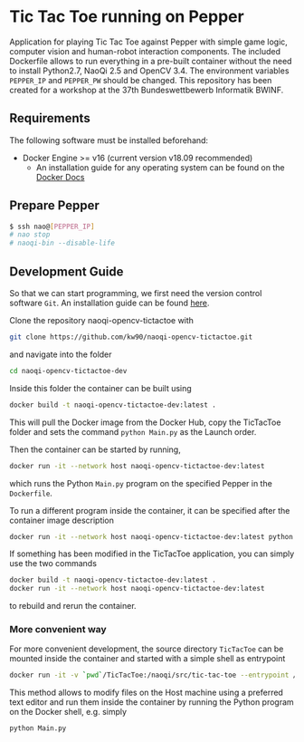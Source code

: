 # Tic Tac Toe running on Pepper

Application for playing Tic Tac Toe against Pepper with simple game logic, computer vision and human-robot interaction components. The included Dockerfile allows to run everything in a pre-built container without the need to install Python2.7, NaoQi 2.5 and OpenCV 3.4. The environment variables `PEPPER_IP` and `PEPPER_PW` should be changed. This repository has been created for a workshop at the 37th Bundeswettbewerb Informatik BWINF.


## Requirements

The following software must be installed beforehand:

+ Docker Engine >= v16 (current version v18.09 recommended)
	+ An installation guide for any operating system can be found on the [Docker
		Docs](https://docs.docker.com/install/)


## Prepare Pepper

```bash
$ ssh nao@[PEPPER_IP]
# nao stop
# naoqi-bin --disable-life
```


## Development Guide

So that we can start programming, we first need the version control software `Git`. An installation guide can be found [here](https://git-scm.com/book/de/v1/Los-geht%E2%80%99s-Git-installieren).

Clone the repository naoqi-opencv-tictactoe with

```bash
git clone https://github.com/kw90/naoqi-opencv-tictactoe.git
```
and navigate into the folder

```bash
cd naoqi-opencv-tictactoe-dev
```

Inside this folder the container can be built using

```bash
docker build -t naoqi-opencv-tictactoe-dev:latest .
```

This will pull the Docker image from the Docker Hub, copy the
TicTacToe folder and sets the command `python Main.py` as the
Launch order.

Then the container can be started by running,

```bash
docker run -it --network host naoqi-opencv-tictactoe-dev:latest
```

which runs  the Python `Main.py` program on the specified Pepper in the `Dockerfile`.

To run a different program inside the container, it can be specified after the container image description

```bash
docker run -it --network host naoqi-opencv-tictactoe-dev:latest python DetectBoard.py
```

If something has been modified in the TicTacToe application, you can simply use the two commands

```bash
docker build -t naoqi-opencv-tictactoe-dev:latest .
docker run -it --network host naoqi-opencv-tictactoe-dev:latest
```

to rebuild and rerun the container.

### More convenient way

For more convenient development, the source directory `TicTacToe` can be mounted inside the container and started with a simple shell as entrypoint

```bash
docker run -it -v `pwd`/TicTacToe:/naoqi/src/tic-tac-toe --entrypoint /bin/sh --network host naoqi-opencv-tictactoe-dev:latest
```
This method allows to modify files on the Host machine using a preferred text editor and run them inside the container by running the Python program on the Docker shell, e.g. simply

```bash
python Main.py
```
